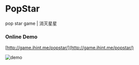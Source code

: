 # PopStar
pop star game | 消灭星星

### Online Demo

[http://game.ihint.me/popstar/](http://game.ihint.me/popstar/)

![demo](https://ooo.0o0.ooo/2017/07/03/595a56a8d517d.png)